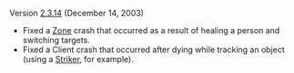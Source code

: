 Version [2.3.14](2.3.14.md) (December 14, 2003)

- Fixed a [Zone](../terminology/Zone.md) crash that occurred as a result of healing a person
  and switching targets.
- Fixed a Client crash that occurred after dying while tracking an
  object (using a [Striker](../weapons/Striker.md), for example).

<!--[category:Patches](category:Patches.md)-->
